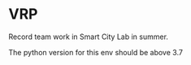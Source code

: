 # VRP
Record team work in Smart City Lab in summer.

The python version for this env should be above 3.7
